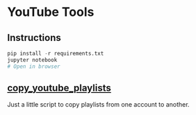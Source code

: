 # YouTube Tools

## Instructions
```python
pip install -r requirements.txt
jupyter notebook
# Open in browser
```

## [copy_youtube_playlists](copy_youtube_playlists.ipynb)

Just a little script to copy playlists from one account to another.